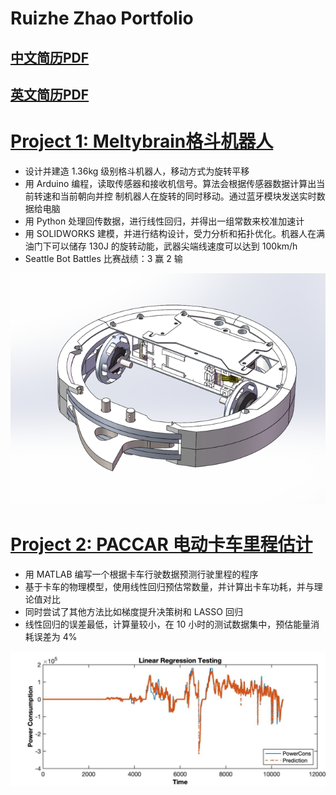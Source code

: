 # Ruizhe Zhao Portfolio
## [中文简历PDF](https://github.com/laozhao43/Ruizhe_Zhao_Portfolio/tree/main/Resume_pdfs) 
## [英文简历PDF](https://github.com/laozhao43/Ruizhe_Zhao_Portfolio/blob/main/Resume_pdfs/%E8%B5%B5%E7%9D%BF%E5%93%B2_%E7%AE%80%E5%8E%86_DJI.pdf) 
# [Project 1: Meltybrain格斗机器人](https://github.com/laozhao43/Meltybrain_Bot_CNMB) 
* 设计并建造 1.36kg 级别格斗机器人，移动方式为旋转平移
* 用 Arduino 编程，读取传感器和接收机信号。算法会根据传感器数据计算出当前转速和当前朝向并控
制机器人在旋转的同时移动。通过蓝牙模块发送实时数据给电脑
* 用 Python 处理回传数据，进行线性回归，并得出一组常数来校准加速计
* 用 SOLIDWORKS 建模，并进行结构设计，受力分析和拓扑优化。机器人在满油门下可以储存 130J
的旋转动能，武器尖端线速度可以达到 100km/h
* Seattle Bot Battles 比赛战绩：3 赢 2 输

![](/images/最终.png)

# [Project 2: PACCAR 电动卡车里程估计](https://github.com/laozhao43/PACCAR_Capston_Project/blob/main/MD_and_HD_Vehicle_Range_Estimation_Final_Report.pdf) 
* 用 MATLAB 编写一个根据卡车行驶数据预测行驶里程的程序
* 基于卡车的物理模型，使用线性回归预估常数量，并计算出卡车功耗，并与理论值对比
* 同时尝试了其他方法比如梯度提升决策树和 LASSO 回归
* 线性回归的误差最低，计算量较小，在 10 小时的测试数据集中，预估能量消耗误差为 4%


![](/images/PA1.png)
